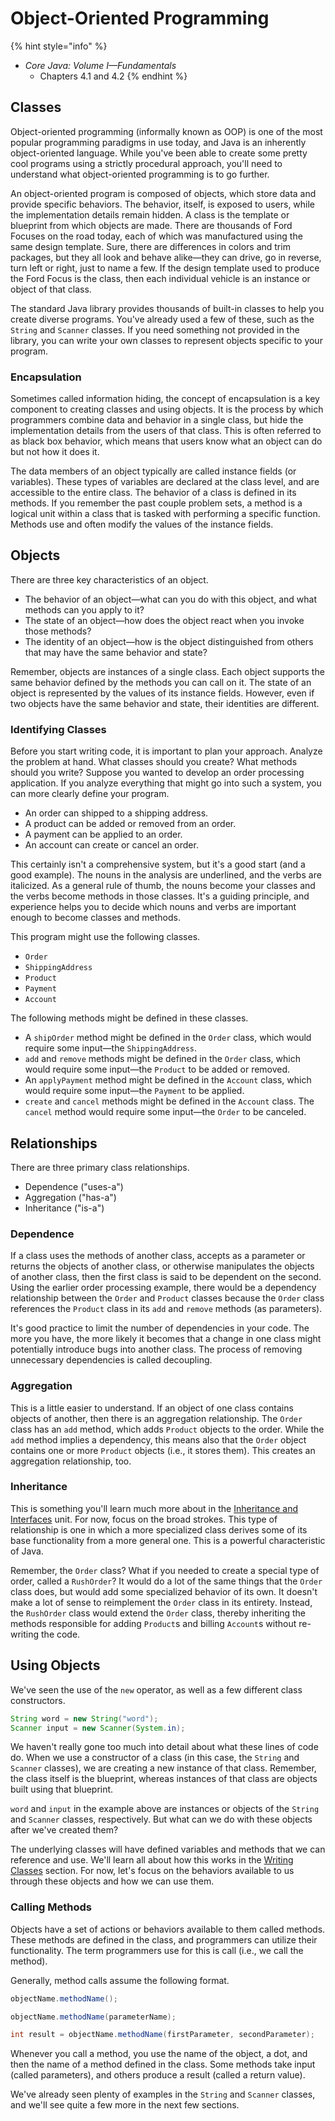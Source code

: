# Object-Oriented Programming

{% hint style="info" %}
* _Core Java: Volume I—Fundamentals_
  * Chapters 4.1 and 4.2
{% endhint %}

## Classes

Object-oriented programming \(informally known as OOP\) is one of the most popular programming paradigms in use today, and Java is an inherently object-oriented language. While you've been able to create some pretty cool programs using a strictly procedural approach, you'll need to understand what object-oriented programming is to go further.

An object-oriented program is composed of objects, which store data and provide specific behaviors. The behavior, itself, is exposed to users, while the implementation details remain hidden. A class is the template or blueprint from which objects are made. There are thousands of Ford Focuses on the road today, each of which was manufactured using the same design template. Sure, there are differences in colors and trim packages, but they all look and behave alike—they can drive, go in reverse, turn left or right, just to name a few. If the design template used to produce the Ford Focus is the class, then each individual vehicle is an instance or object of that class.

The standard Java library provides thousands of built-in classes to help you create diverse programs. You've already used a few of these, such as the `String` and `Scanner` classes. If you need something not provided in the library, you can write your own classes to represent objects specific to your program.

### Encapsulation

Sometimes called information hiding, the concept of encapsulation is a key component to creating classes and using objects. It is the process by which programmers combine data and behavior in a single class, but hide the implementation details from the users of that class. This is often referred to as black box behavior, which means that users know what an object can do but not how it does it.

The data members of an object typically are called instance fields \(or variables\). These types of variables are declared at the class level, and are accessible to the entire class. The behavior of a class is defined in its methods. If you remember the past couple problem sets, a method is a logical unit within a class that is tasked with performing a specific function. Methods use and often modify the values of the instance fields.

## Objects

There are three key characteristics of an object.

* The behavior of an object—what can you do with this object, and what methods can you apply to it?
* The state of an object—how does the object react when you invoke those methods?
* The identity of an object—how is the object distinguished from others that may have the same behavior and state?

Remember, objects are instances of a single class. Each object supports the same behavior defined by the methods you can call on it. The state of an object is represented by the values of its instance fields. However, even if two objects have the same behavior and state, their identities are different.

### Identifying Classes

Before you start writing code, it is important to plan your approach. Analyze the problem at hand. What classes should you create? What methods should you write? Suppose you wanted to develop an order processing application. If you analyze everything that might go into such a system, you can more clearly define your program.

* An order can shipped to a shipping address.
* A product can be added or removed from an order.
* A payment can be applied to an order.
* An account can create or cancel an order.

This certainly isn't a comprehensive system, but it's a good start \(and a good example\). The nouns in the analysis are underlined, and the verbs are italicized. As a general rule of thumb, the nouns become your classes and the verbs become methods in those classes. It's a guiding principle, and experience helps you to decide which nouns and verbs are important enough to become classes and methods.

This program might use the following classes.

* `Order`
* `ShippingAddress`
* `Product`
* `Payment`
* `Account`

The following methods might be defined in these classes.

* A `shipOrder` method might be defined in the `Order` class, which would require some input—the `ShippingAddress`.
* `add` and `remove` methods might be defined in the `Order` class, which would require some input—the `Product` to be added or removed.
* An `applyPayment` method might be defined in the `Account` class, which would require some input—the `Payment` to be applied.
* `create` and `cancel` methods might be defined in the `Account` class. The `cancel` method would require some input—the `Order` to be canceled.

## Relationships

There are three primary class relationships.

* Dependence \("uses-a"\)
* Aggregation \("has-a"\)
* Inheritance \("is-a"\)

### Dependence

If a class uses the methods of another class, accepts as a parameter or returns the objects of another class, or otherwise manipulates the objects of another class, then the first class is said to be dependent on the second. Using the earlier order processing example, there would be a dependency relationship between the `Order` and `Product` classes because the `Order` class references the `Product` class in its `add` and `remove` methods \(as parameters\).

It's good practice to limit the number of dependencies in your code. The more you have, the more likely it becomes that a change in one class might potentially introduce bugs into another class. The process of removing unnecessary dependencies is called decoupling.

### Aggregation

This is a little easier to understand. If an object of one class contains objects of another, then there is an aggregation relationship. The `Order` class has an `add` method, which adds `Product` objects to the order. While the `add` method implies a dependency, this means also that the `Order` object contains one or more `Product` objects \(i.e., it stores them\). This creates an aggregation relationship, too.

### Inheritance

This is something you'll learn much more about in the [Inheritance and Interfaces](https://apcs.gitbook.io/java/inheritance-and-interfaces/superclasses-and-subclasses) unit. For now, focus on the broad strokes. This type of relationship is one in which a more specialized class derives some of its base functionality from a more general one. This is a powerful characteristic of Java.

Remember, the `Order` class? What if you needed to create a special type of order, called a `RushOrder`? It would do a lot of the same things that the `Order` class does, but would add some specialized behavior of its own. It doesn't make a lot of sense to reimplement the `Order` class in its entirety. Instead, the `RushOrder` class would extend the `Order` class, thereby inheriting the methods responsible for adding `Product`s and billing `Account`s without re-writing the code.

## Using Objects

We've seen the use of the `new` operator, as well as a few different class constructors.

```java
String word = new String("word");
Scanner input = new Scanner(System.in);
```

We haven't really gone too much into detail about what these lines of code do. When we use a constructor of a class \(in this case, the `String` and `Scanner` classes\), we are creating a new instance of that class. Remember, the class itself is the blueprint, whereas instances of that class are objects built using that blueprint.

`word` and `input` in the example above are instances or objects of the `String` and `Scanner` classes, respectively. But what can we do with these objects after we've created them?

The underlying classes will have defined variables and methods that we can reference and use. We'll learn all about how this works in the [Writing Classes](writing-classes.md) section. For now, let's focus on the behaviors available to us through these objects and how we can use them.

### Calling Methods

Objects have a set of actions or behaviors available to them called methods. These methods are defined in the class, and programmers can utilize their functionality. The term programmers use for this is call \(i.e., we call the method\).

Generally, method calls assume the following format.

```java
objectName.methodName();

objectName.methodName(parameterName);

int result = objectName.methodName(firstParameter, secondParameter);
```

Whenever you call a method, you use the name of the object, a dot, and then the name of a method defined in the class. Some methods take input \(called parameters\), and others produce a result \(called a return value\).

We've already seen plenty of examples in the `String` and `Scanner` classes, and we'll see quite a few more in the next few sections.

